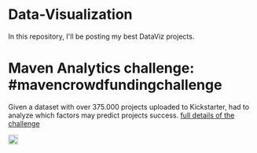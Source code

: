 # Data-Visualization

In this repository, I'll be posting my best DataViz projects.

# Maven Analytics challenge: #mavencrowdfundingchallenge

Given a dataset with over 375.000 projects uploaded to Kickstarter, had to analyze which factors may predict projects success. [full details of the challenge](https://www.mavenanalytics.io/blog/maven-crowdfunding-challenge?utm_source=linkedin&utm_campaign=mavencrowdfundingchallenge_li_maven)

<img src="https://www.buyflags.eu/sites/default/files/products-images/state-flags/velkabritaniamotovlajkaneobsita.png" width="20">
